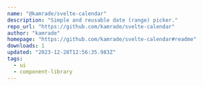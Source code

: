 ```yaml
---
name: "@kamrade/svelte-calendar"
description: "Simple and reusable date (range) picker."
repo_url: "https://github.com/kamrade/svelte-calendar"
author: "kamrade"
homepage: "https://github.com/kamrade/svelte-calendar#readme"
downloads: 1
updated: "2023-12-28T12:56:35.983Z"
tags: 
  - ui
  - component-library
---
```

